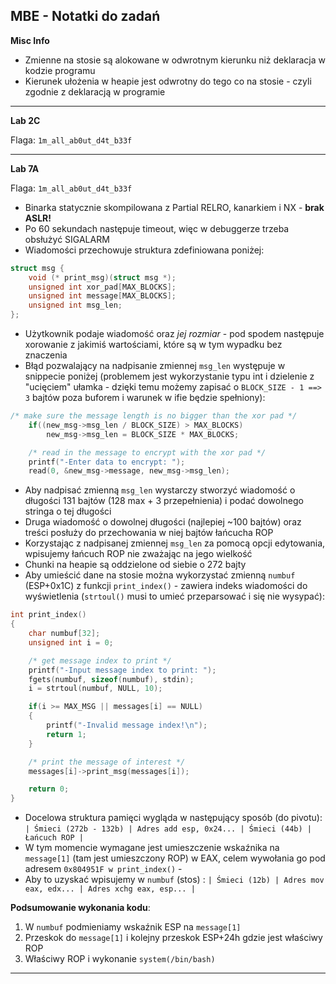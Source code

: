 ## MBE - Notatki do zadań ##

**Misc Info**

* Zmienne na stosie są alokowane w odwrotnym kierunku niż deklaracja w kodzie programu
* Kierunek ułożenia w heapie jest odwrotny do tego co na stosie - czyli zgodnie z deklaracją w programie


----

**Lab 2C**

Flaga:  `1m_all_ab0ut_d4t_b33f`

----

**Lab 7A**

Flaga:  `1m_all_ab0ut_d4t_b33f`

* Binarka statycznie skompilowana z Partial RELRO, kanarkiem i NX - **brak ASLR!**
* Po 60 sekundach następuje timeout, więc w debuggerze trzeba obsłużyć SIGALARM
* Wiadomości przechowuje struktura zdefiniowana poniżej:
```c
struct msg {
    void (* print_msg)(struct msg *);
    unsigned int xor_pad[MAX_BLOCKS];
    unsigned int message[MAX_BLOCKS];
    unsigned int msg_len;
};
```
* Użytkownik podaje wiadomość oraz *jej rozmiar* - pod spodem następuje xorowanie z jakimiś wartościami, które są w tym wypadku bez znaczenia
* Błąd pozwalający na nadpisanie zmiennej `msg_len` występuje w snippecie poniżej (problemem jest wykorzystanie typu int i dzielenie z "ucięciem" ułamka - dzięki temu możemy zapisać o `BLOCK_SIZE - 1 ==> 3` bajtów poza buforem i warunek w ifie będzie spełniony):
```c
/* make sure the message length is no bigger than the xor pad */
    if((new_msg->msg_len / BLOCK_SIZE) > MAX_BLOCKS)
        new_msg->msg_len = BLOCK_SIZE * MAX_BLOCKS;

    /* read in the message to encrypt with the xor pad */
    printf("-Enter data to encrypt: ");
    read(0, &new_msg->message, new_msg->msg_len);
```
* Aby nadpisać zmienną `msg_len` wystarczy stworzyć wiadomość o długości 131 bajtów (128 max + 3 przepełnienia) i podać dowolnego stringa o tej długości
* Druga wiadomość o dowolnej długości (najlepiej ~100 bajtów) oraz treści posłuży do przechowania w niej bajtów łańcucha ROP
* Korzystając z nadpisanej zmiennej `msg_len` za pomocą opcji edytowania, wpisujemy łańcuch ROP nie zważając na jego wielkość
* Chunki na heapie są oddzielone od siebie o 272 bajty
* Aby umieścić dane na stosie można wykorzystać zmienną `numbuf` (ESP+0x1C) z funkcji `print_index()` - zawiera indeks wiadomości do wyświetlenia (`strtoul()` musi to umieć przeparsować i się nie wysypać):
```c
int print_index()
{
    char numbuf[32];
    unsigned int i = 0;

    /* get message index to print */
    printf("-Input message index to print: ");
    fgets(numbuf, sizeof(numbuf), stdin);
    i = strtoul(numbuf, NULL, 10);

    if(i >= MAX_MSG || messages[i] == NULL)
    {
        printf("-Invalid message index!\n");
        return 1;
    }

    /* print the message of interest */
    messages[i]->print_msg(messages[i]);

    return 0;
}
```
* Docelowa struktura pamięci wygląda w następujący sposób (do pivotu): `| Śmieci (272b - 132b) | Adres add esp, 0x24... | Śmieci (44b) | Łańcuch ROP |` 
* W tym momencie wymagane jest umieszczenie wskaźnika na `message[1]` (tam jest umieszczony ROP) w EAX, celem wywołania go pod adresem `0x804951F w print_index()` -
* Aby to uzyskać wpisujemy w `numbuf` (stos) : `| Śmieci (12b) | Adres mov eax, edx... | Adres xchg eax, esp... |`

**Podsumowanie wykonania kodu**:
1. W `numbuf` podmieniamy wskaźnik ESP na `message[1]`
2. Przeskok do `message[1]` i kolejny przeskok ESP+24h gdzie jest właściwy ROP
3. Właściwy ROP i wykonanie `system(/bin/bash)`

----
